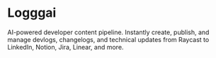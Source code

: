 # Logggai

AI-powered developer content pipeline. Instantly create, publish, and manage devlogs, changelogs, and technical updates from Raycast to LinkedIn, Notion, Jira, Linear, and more.